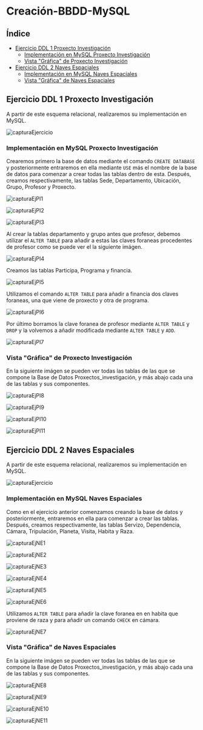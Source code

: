 # Creación-BBDD-MySQL
## Índice
* [Ejercicio DDL 1 Proxecto Investigación](#Ejercicio-DDL-1-Proxecto-Investigación)
  * [Implementación en MySQL Proxecto Investigación](#Implementación-en-MySQL-Proxecto-Investigación)
  * [Vista "Gráfica" de Proxecto Investigación](#Vista-"Gráfica"-de-Proxecto-Investigación)
* [Ejercicio DDL 2 Naves Espaciales](#Ejercicio-DDL-2-Naves-Espaciales)
  * [Implementación en MySQL Naves Espaciales](#Implementación-en-MySQL-Naves-Espaciales)
  * [Vista "Gráfica" de Naves Espaciales](#Vista-"Gráfica"-de-Naves-Espaciales)


 ## Ejercicio DDL 1 Proxecto Investigación
 
 A partir de este esquema relacional, realizaremos su implementación en MySQL.
 
  ![capturaEjercicio](https://github.com/davidgchaves/first-steps-with-git-and-github-wirtz-asir1-and-dam1/blob/master/exercicios-ddl/1-proxectos-de-investigacion/img/1-proxectos-de-investigacion-relacional.jpeg)
  
### Implementación en MySQL Proxecto Investigación
Crearemos primero la base de datos mediante el comando  `CREATE DATABASE`  y posteriormente entraremos en ella mediante `USE` más el nombre de la base de datos para comenzar a crear todas las tablas dentro de esta.
Después, creamos respectivamente, las tablas Sede, Departamento, Ubicación, Grupo, Profesor y Proxecto.

![capturaEjPI1](https://github.com/nekaneAmeijeiras/Apuntes-SQL/blob/master/ImagenesEjerciciosDDL/Capturas%20Proxectos_Investigaci%C3%B3n/Captura%201.PNG)

![capturaEjPI2](https://github.com/nekaneAmeijeiras/Apuntes-SQL/blob/master/ImagenesEjerciciosDDL/Capturas%20Proxectos_Investigaci%C3%B3n/Captura%202.PNG)

![capturaEjPI3](https://github.com/nekaneAmeijeiras/Apuntes-SQL/blob/master/ImagenesEjerciciosDDL/Capturas%20Proxectos_Investigaci%C3%B3n/Captura%203.PNG)

Al crear la tablas departamento y grupo antes que profesor, debemos utilizar el  `ALTER TABLE` para añadir a estas las claves foraneas procedentes de profesor como se puede ver el la siguiente imágen.

![capturaEjPI4](https://github.com/nekaneAmeijeiras/Apuntes-SQL/blob/master/ImagenesEjerciciosDDL/Capturas%20Proxectos_Investigaci%C3%B3n/Captura%204.PNG)

Creamos las tablas Participa, Programa y financia.

![capturaEjPI5](https://github.com/nekaneAmeijeiras/Apuntes-SQL/blob/master/ImagenesEjerciciosDDL/Capturas%20Proxectos_Investigaci%C3%B3n/Captura%205.PNG)

Utilizamos el comando `ALTER TABLE` para añadir a financia dos claves foraneas, una que viene de proxecto y otra de programa.

![capturaEjPI6](https://github.com/nekaneAmeijeiras/Apuntes-SQL/blob/master/ImagenesEjerciciosDDL/Capturas%20Proxectos_Investigaci%C3%B3n/Captura%206.PNG)

Por último borramos la clave foranea de profesor mediante `ALTER TABLE` y `DROP` y la volvemos a añadir modificada mediante `ALTER TABLE` y `ADD`.

![capturaEjPI7](https://github.com/nekaneAmeijeiras/Apuntes-SQL/blob/master/ImagenesEjerciciosDDL/Capturas%20Proxectos_Investigaci%C3%B3n/Captura%207.PNG)


### Vista "Gráfica" de Proxecto Investigación

En la siguiente imágen se pueden ver todas las tablas de las que se compone la Base de Datos Proxectos_investigación, y más abajo cada una de las tablas y sus componentes.

![capturaEjPI8](https://github.com/nekaneAmeijeiras/Apuntes-SQL/blob/master/ImagenesEjerciciosDDL/Capturas%20Proxectos_Investigaci%C3%B3n/Captura%208.PNG)

![capturaEjPI9](https://github.com/nekaneAmeijeiras/Apuntes-SQL/blob/master/ImagenesEjerciciosDDL/Capturas%20Proxectos_Investigaci%C3%B3n/Captura%209.PNG)

![capturaEjPI10](https://github.com/nekaneAmeijeiras/Apuntes-SQL/blob/master/ImagenesEjerciciosDDL/Capturas%20Proxectos_Investigaci%C3%B3n/Captura%2010.PNG)

![capturaEjPI11](https://github.com/nekaneAmeijeiras/Apuntes-SQL/blob/master/ImagenesEjerciciosDDL/Capturas%20Proxectos_Investigaci%C3%B3n/Captura%2011.PNG)


## Ejercicio DDL 2 Naves Espaciales

A partir de este esquema relacional, realizaremos su implementación en MySQL.

![capturaEjercicio](https://github.com/davidgchaves/first-steps-with-git-and-github-wirtz-asir1-and-dam1/blob/master/exercicios-ddl/2-naves-espaciais/img/2-naves-espaciais-relacional.jpeg)

### Implementación en MySQL Naves Espaciales

Como en el ejercicio anterior comenzamos creando la base de datos y posteriormente, entraremos en ella para comenzar a crear las tablas. Después, creamos respectivamente, las tablas Servizo, Dependencia, Cámara, Tripulación, Planeta, Visita, Habita y Raza.

![capturaEjNE1](https://github.com/nekaneAmeijeiras/Apuntes-SQL/blob/master/ImagenesEjerciciosDDL/Capturas%20Naves_Espaciales/Captura%201.PNG)

![capturaEjNE2](https://github.com/nekaneAmeijeiras/Apuntes-SQL/blob/master/ImagenesEjerciciosDDL/Capturas%20Naves_Espaciales/Captura%202.PNG)

![capturaEjNE3](https://github.com/nekaneAmeijeiras/Apuntes-SQL/blob/master/ImagenesEjerciciosDDL/Capturas%20Naves_Espaciales/Captura%203.PNG)

![capturaEjNE4](https://github.com/nekaneAmeijeiras/Apuntes-SQL/blob/master/ImagenesEjerciciosDDL/Capturas%20Naves_Espaciales/Captura%204.PNG)

![capturaEjNE5](https://github.com/nekaneAmeijeiras/Apuntes-SQL/blob/master/ImagenesEjerciciosDDL/Capturas%20Naves_Espaciales/Captura%205.PNG)

![capturaEjNE6](https://github.com/nekaneAmeijeiras/Apuntes-SQL/blob/master/ImagenesEjerciciosDDL/Capturas%20Naves_Espaciales/Captura%206.PNG)

Utilizamos `ALTER TABLE` para añadir la clave foranea en en habita que proviene de raza y para añadir un comando `CHECK` en cámara.

![capturaEjNE7](https://github.com/nekaneAmeijeiras/Apuntes-SQL/blob/master/ImagenesEjerciciosDDL/Capturas%20Naves_Espaciales/Captura%207.PNG)

### Vista "Gráfica" de Naves Espaciales

En la siguiente imágen se pueden ver todas las tablas de las que se compone la Base de Datos Proxectos_investigación, y más abajo cada una de las tablas y sus componentes.

![capturaEjNE8](https://github.com/nekaneAmeijeiras/Apuntes-SQL/blob/master/ImagenesEjerciciosDDL/Capturas%20Naves_Espaciales/Captura%208.PNG)

![capturaEjNE9](https://github.com/nekaneAmeijeiras/Apuntes-SQL/blob/master/ImagenesEjerciciosDDL/Capturas%20Naves_Espaciales/Captura%209.PNG)

![capturaEjNE10](https://github.com/nekaneAmeijeiras/Apuntes-SQL/blob/master/ImagenesEjerciciosDDL/Capturas%20Naves_Espaciales/Captura%2010.PNG)

![capturaEjNE11](https://github.com/nekaneAmeijeiras/Apuntes-SQL/blob/master/ImagenesEjerciciosDDL/Capturas%20Naves_Espaciales/Captura%2011.PNG)
